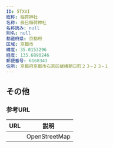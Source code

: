 ```yaml
---
ID: 5TXVI
総称: 稲荷神社
名称: 辰巳稲荷神社
名称読み: null
別名: null
都道府県: 京都府
区域: 京都市
緯度: 35.0153296
経度: 135.6890246
郵便番号: 6168343
住所: 京都府京都市右京区嵯峨朝日町２３−２３−１
---
```


## その他

### 参考URL

| URL | 説明          |
| --- | ------------- |
|     | OpenStreetMap |
